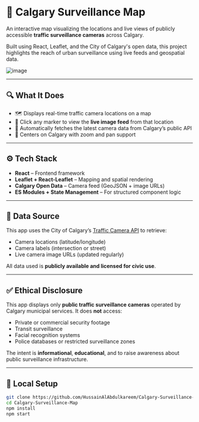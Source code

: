 # 📡 Calgary Surveillance Map

An interactive map visualizing the locations and live views of publicly accessible **traffic surveillance cameras** across Calgary.

Built using React, Leaflet, and the City of Calgary's open data, this project highlights the reach of urban surveillance using live feeds and geospatial data.

![image](https://github.com/user-attachments/assets/474d2e6e-eabb-43b9-b33f-8dd8274b58dd)


---

## 🔍 What It Does

- 🗺️ Displays real-time traffic camera locations on a map
- 📸 Click any marker to view the **live image feed** from that location
- 🔢 Automatically fetches the latest camera data from Calgary’s public API
- 📍 Centers on Calgary with zoom and pan support

---

## ⚙️ Tech Stack

- **React** – Frontend framework
- **Leaflet + React-Leaflet** – Mapping and spatial rendering
- **Calgary Open Data** – Camera feed (GeoJSON + image URLs)
- **ES Modules + State Management** – For structured component logic

---

## 🚦 Data Source

This app uses the City of Calgary’s [Traffic Camera API](https://data.calgary.ca/Transportation-Transit/Traffic-Camera-Locations/k7p9-kppz) to retrieve:

- Camera locations (latitude/longitude)
- Camera labels (intersection or street)
- Live camera image URLs (updated regularly)

All data used is **publicly available and licensed for civic use**.

---

## ✅ Ethical Disclosure

This app displays only **public traffic surveillance cameras** operated by Calgary municipal services. It does **not** access:

- Private or commercial security footage  
- Transit surveillance  
- Facial recognition systems  
- Police databases or restricted surveillance zones

The intent is **informational**, **educational**, and to raise awareness about public surveillance infrastructure.

---

## 📂 Local Setup

```bash
git clone https://github.com/HussainAlAbdulkareem/Calgary-Surveillance-Map.git
cd Calgary-Surveillance-Map
npm install
npm start
